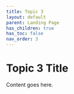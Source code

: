```yaml
---
title: Topic 3
layout: default
parent: Landing Page
has_children: true
has_toc: false
nav_order: 3
---
```


# Topic 3 Title

Content goes here.